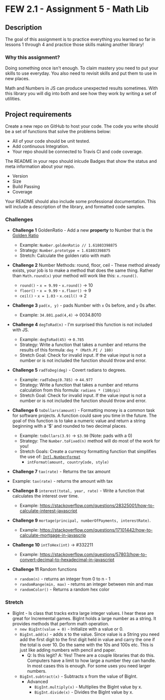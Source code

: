 # FEW 2.1 - Assignment 5 - Math Lib
## Description
The goal of this assignment is to practice everything you learned so far in lessons 1 through 4 and practice those skills making another library!

### Why this assignment?
Doing something once isn't enough.
To claim mastery you need to put your skills to use everyday.
You also need to revisit skills and put them to use in new places.

Math and Numbers in JS can produce unexpected results sometimes.
With this library you will dig into both and see how they work by writing a set of utilities.

## Project requirements
Create a new repo on GitHub to host your code.
The code you write should be a set of functions that solve the problems below:
- All of your code should be unit tested.
- Add continuous Integration.
- Your repo should be connected to Travis CI and code coverage.

The README in your repo should inlcude Badges that show the status and meta information about your repo.
- Version
- Size
- Build Passing
- Coverage

Your README should also include some professional documentation.
This will include a description of the library, and formatted code samples.

### Challenges

- **Challenge 1** GoldenRatio - Add a new **property** to Number that is the [Golden Ratio](https://en.wikipedia.org/wiki/Golden_ratio)
	- Example: `Number.goldenRatio // 1.61803398875`
	- Strategy: `Number.prototype = 1.61803398875`
	- Stretch: Calculate the golden ratio with math
- **Challenge 2** Number Methods: round, floor, ceil - These method already exists, your job is to make a method that does the same thing.
Rather than `Math.round(x)` your method will work like this: `x.round()`.
	- `round()` - `x = 9.99` - `x.round()` -> 10 
	- `floor()` - `x = 9.99` - `x.floor()` -> 9
	- `ceil()` - `x = 1.03` - `x.ceil()` -> 2
- **Challenge 3** `pad(x, y)` - pads Number with `x` 0s before, and `y` 0s after.
	- Example: `34.801.pad(4,4)` -> 0034.8010
- **Challenge 4** `degToRad(n)` - I'm surprised this function is not included with JS.
	- Example: `degToRad(45)` -> `0.785`
	- Strategy: Write a function that takes a number and returns the results of this formula: `deg * (Math.PI / 180)`
	- Stretch Goal: Check for invalid input.
If the value input is not a number or is not included the function should throw and error.

- **Challenge 5** `radToDeg(deg)` - Covert radians to degrees.
	- Example: `radToDeg(0.785)` -> `44.977`
	- Strategy: Write a function that takes a number and returns calculation from this formula: `radians * (180/pi)`
	- Stretch Goal: Check for invalid input.
If the value input is not a number or is not included the function should throw and error.

- **Challenge 6** `toDollars(amount)` - Formatting money is a common task for software projects.
A function could save you time in the future.
The goal of this function is to take a numeric value and return a string beginning with a '$' and rounded to two decimal places.
	- Example: `toDollars(3.9)` -> `$3.90` (Note: pads with a 0)
	- Strategy: The `Number.toFixed(n)` method will do most of the work for you!
	- Stretch Goals: Create a currency formatting function that simplifies the use of: [`Intl.NumberFormat`](https://developer.mozilla.org/en-US/docs/Web/JavaScript/Reference/Global_Objects/NumberFormat)
		- `intFormat(amount, countryCode, style)`
- **Challenge 7** `tax(rate)` - Returns the tax amount
- Example: `tax(rate)` - returns the amount with tax
- **Challenge 8** `interest(total, year, rate)` - Write a function that calculates the interest over time.
	- Example: https://stackoverflow.com/questions/28325001/how-to-calculate-interest-javascript
- **Challenge 9** `mortage(principal, numberOfPayments, interestRate)`.
	- Example: https://stackoverflow.com/questions/17101442/how-to-calculate-mortgage-in-javascrip
- **Challenge 10** `intToHex(int)` -> #332211
	- Example: https://stackoverflow.com/questions/57803/how-to-convert-decimal-to-hexadecimal-in-javascript
- **Challenge 11** Random functions
	- `random(n)` - returns an integer from 0 to n - 1
	- `randomRange(min, max)` - returns an integer between min and max
	- `randomColor()` - Returns a random hex color

### Stretch

- BigInt - Is class that tracks extra large integer values.
I hear these are great for Incremental games.
BigInt holds a large number as a string.
It provides methods that perform math operation.
	- `new BigInt(value = 0)` - Initialize with a value or 0.
	- `BigInt.add(x)` - adds x to the value.
Since value is a String you need add the first digit to the first digit held in value and carry the one if the total is over 10.
Do the same with the 10s and 100s etc.
This is just like adding numbers with pencil and paper.
		- Q: Is this legit? A: Yes! There are a couple libraries that do this.
Computers have a limit to how large a number they can handle.
In most cases this is enough.
For some uses you need larger numbers.
	- `BigInt.subtract(x)` - Subtracts x from the value of BigInt.
		- Advanced
			- `BigInt.multiply(x)` - Multiplies the BigInt value by x.
			- `BigInt.divide(x)` - Divides the BigInt value by x.
